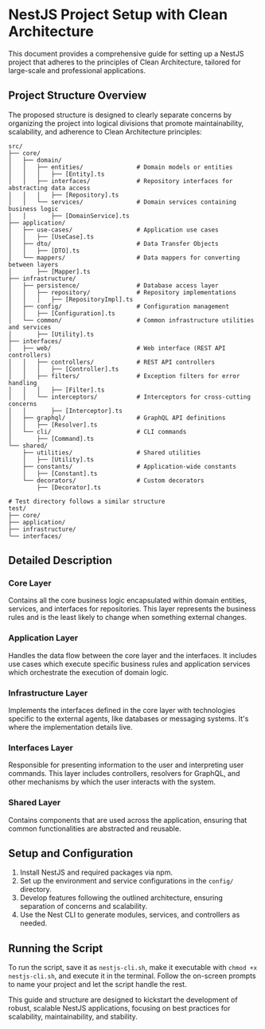 
# NestJS Project Setup with Clean Architecture

This document provides a comprehensive guide for setting up a NestJS project that adheres to the principles of Clean Architecture, tailored for large-scale and professional applications.

## Project Structure Overview

The proposed structure is designed to clearly separate concerns by organizing the project into logical divisions that promote maintainability, scalability, and adherence to Clean Architecture principles:

```plaintext
src/
├── core/
│   ├── domain/
│   │   ├── entities/               # Domain models or entities
│   │   │   ├── [Entity].ts
│   │   ├── interfaces/             # Repository interfaces for abstracting data access
│   │   │   ├── [Repository].ts
│   │   └── services/               # Domain services containing business logic
│   │       ├── [DomainService].ts
├── application/
│   ├── use-cases/                  # Application use cases
│   │   ├── [UseCase].ts
│   ├── dto/                        # Data Transfer Objects
│   │   ├── [DTO].ts
│   └── mappers/                    # Data mappers for converting between layers
│       ├── [Mapper].ts
├── infrastructure/
│   ├── persistence/                # Database access layer
│   │   ├── repository/             # Repository implementations
│   │   │   ├── [RepositoryImpl].ts
│   ├── config/                     # Configuration management
│   │   ├── [Configuration].ts
│   └── common/                     # Common infrastructure utilities and services
│       ├── [Utility].ts
├── interfaces/
│   ├── web/                        # Web interface (REST API controllers)
│   │   ├── controllers/            # REST API controllers
│   │   │   ├── [Controller].ts
│   │   ├── filters/                # Exception filters for error handling
│   │   │   ├── [Filter].ts
│   │   └── interceptors/           # Interceptors for cross-cutting concerns
│   │       ├── [Interceptor].ts
│   ├── graphql/                    # GraphQL API definitions
│   │   ├── [Resolver].ts
│   └── cli/                        # CLI commands
│       ├── [Command].ts
└── shared/
    ├── utilities/                  # Shared utilities
    │   ├── [Utility].ts
    ├── constants/                  # Application-wide constants
    │   ├── [Constant].ts
    └── decorators/                 # Custom decorators
        ├── [Decorator].ts

# Test directory follows a similar structure
test/
├── core/
├── application/
├── infrastructure/
└── interfaces/
```

## Detailed Description

### Core Layer

Contains all the core business logic encapsulated within domain entities, services, and interfaces for repositories. This layer represents the business rules and is the least likely to change when something external changes.

### Application Layer

Handles the data flow between the core layer and the interfaces. It includes use cases which execute specific business rules and application services which orchestrate the execution of domain logic.

### Infrastructure Layer

Implements the interfaces defined in the core layer with technologies specific to the external agents, like databases or messaging systems. It's where the implementation details live.

### Interfaces Layer

Responsible for presenting information to the user and interpreting user commands. This layer includes controllers, resolvers for GraphQL, and other mechanisms by which the user interacts with the system.

### Shared Layer

Contains components that are used across the application, ensuring that common functionalities are abstracted and reusable.

## Setup and Configuration

1. Install NestJS and required packages via npm.
2. Set up the environment and service configurations in the `config/` directory.
3. Develop features following the outlined architecture, ensuring separation of concerns and scalability.
4. Use the Nest CLI to generate modules, services, and controllers as needed.

## Running the Script

To run the script, save it as `nestjs-cli.sh`, make it executable with `chmod +x nestjs-cli.sh`, and execute it in the terminal. Follow the on-screen prompts to name your project and let the script handle the rest.

This guide and structure are designed to kickstart the development of robust, scalable NestJS applications, focusing on best practices for scalability, maintainability, and stability.
